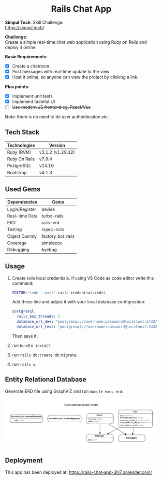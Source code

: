 <h1 align="center"><b>Rails Chat App</b></h1>

**Simpul Tech**: Skill Challenge.
</br>
https://simpul.tech/
</br>

**Challenge**:
</br>
Create a simple real-time chat web application using Ruby on Rails and deploy it online.

**Basic Requirements**:
- [x] Create a chatroom
- [x] Post messages with real-time update to the view
- [x] Host it online, so anyone can view the project by clicking a link.

**Plus points**:
- [x] Implement unit tests
- [x] Implement tasteful UI
- [ ] ~~Use modern JS frontend eg. React/Vue~~

Note: there is no need to do user authentication etc.

## Tech Stack

| Technologies       | Version           |
| ------------------ | ----------------- |
| Ruby (RVM)         | v3.1.2 (v1.29.12) |
| Ruby On Rails      | v7.0.4            |
| PostgreSQL         | v14.10            |
| Bootstrap          | v4.1.3            |

## Used Gems

| Dependencies   | Gems              |
| -------------- | ----------------- |
| Login/Register | devise            |
| Real-time Data | turbo-rails       |
| ERD            | rails-erd         |
| Testing        | rspec-rails       |
| Object Dummy   | factory_bot_rails |
| Coverage       | simplecov         |
| Debugging      | byebug            |

## Usage

1. Create rails local credentials. If using VS Code as code editor write this command:
   ```bash
   EDITOR="code --wait" rails credentials:edit
   ```
   Add these line and adjust it with your local database configuration:
   ```yaml
   postgresql:
     rails_max_threads: 5
     database_url_dev: "postgresql://username:password@localhost:5432/db_dev?schema=public"
     database_url_test: "postgresql://username:password@localhost:5432/db_test?schema=public"
   ```
   Then save it.
   
2. run `bundle install`.
3. run `rails db:create db:migrate`.
4. run `rails s`.

## Entity Relational Database

Generate ERD file using GraphVIZ and run `bundle exec erd`.

![erd](/app/assets/images/erd.png)

## Deployment

This app has been deployed at: https://rails-chat-app-3hl7.onrender.com/